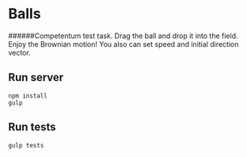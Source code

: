 Balls
===================
######Competentum test task.
Drag the ball and drop it into the field. Enjoy the Brownian motion!
You also can set speed and initial direction vector.

Run server
----------

    npm install
    gulp

Run tests
----------
    gulp tests

